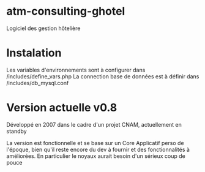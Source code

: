 atm-consulting-ghotel
=====================

Logiciel des gestion hôtelière

Instalation 
=====================
Les variables d'environnements sont à configurer dans /includes/define_vars.php
La connection base de données est à définir dans /includes/db_mysql.conf


Version actuelle v0.8
=====================

Développé en 2007 dans le cadre d'un projet CNAM, actuellement en standby

La version est fonctionnelle et se base sur un Core Applicatif perso de l'époque, bien qu'il reste encore du dev à fournir et des fonctionnalités à améliorées.
En particulier le noyaux aurait besoin d'un sérieux coup de pouce